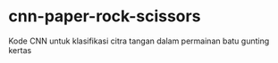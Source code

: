# cnn-paper-rock-scissors
Kode CNN untuk klasifikasi citra tangan dalam permainan batu gunting kertas
